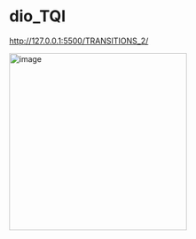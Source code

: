 # dio_TQI
http://127.0.0.1:5500/TRANSITIONS_2/

<img width="320" alt="image" src="https://user-images.githubusercontent.com/76934028/170425154-618cd978-8481-4d9f-95f6-51f81c9230bd.png">
